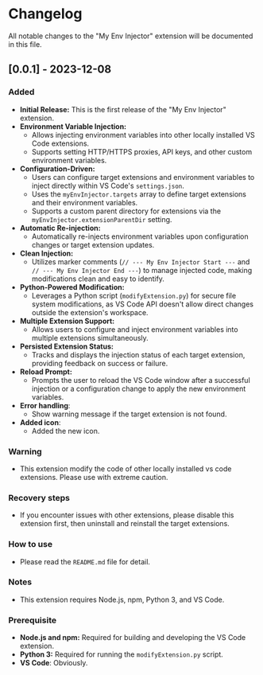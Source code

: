 # Changelog

All notable changes to the "My Env Injector" extension will be documented in this file.

## [0.0.1] - 2023-12-08

### Added

-   **Initial Release:** This is the first release of the "My Env Injector" extension.
-   **Environment Variable Injection:**
    -   Allows injecting environment variables into other locally installed VS Code extensions.
    -   Supports setting HTTP/HTTPS proxies, API keys, and other custom environment variables.
-   **Configuration-Driven:**
    -   Users can configure target extensions and environment variables to inject directly within VS Code's `settings.json`.
    -   Uses the `myEnvInjector.targets` array to define target extensions and their environment variables.
    -   Supports a custom parent directory for extensions via the `myEnvInjector.extensionParentDir` setting.
-   **Automatic Re-injection:**
    -   Automatically re-injects environment variables upon configuration changes or target extension updates.
-   **Clean Injection:**
    -   Utilizes marker comments (`// --- My Env Injector Start ---` and `// --- My Env Injector End ---`) to manage injected code, making modifications clean and easy to identify.
-   **Python-Powered Modification:**
    -   Leverages a Python script (`modifyExtension.py`) for secure file system modifications, as VS Code API doesn't allow direct changes outside the extension's workspace.
-   **Multiple Extension Support:**
    -   Allows users to configure and inject environment variables into multiple extensions simultaneously.
-   **Persisted Extension Status:**
    -   Tracks and displays the injection status of each target extension, providing feedback on success or failure.
-   **Reload Prompt:**
    -   Prompts the user to reload the VS Code window after a successful injection or a configuration change to apply the new environment variables.
- **Error handling**:
    - Show warning message if the target extension is not found.
- **Added icon**:
  - Added the new icon.

### Warning

- This extension modify the code of other locally installed vs code extensions. Please use with extreme caution.

### Recovery steps

- If you encounter issues with other extensions, please disable this extension first, then uninstall and reinstall the target extensions.

### How to use

- Please read the `README.md` file for detail.

### Notes

- This extension requires Node.js, npm, Python 3, and VS Code.

### Prerequisite

*   **Node.js and npm:** Required for building and developing the VS Code extension.
*   **Python 3:** Required for running the `modifyExtension.py` script.
*   **VS Code**: Obviously.

